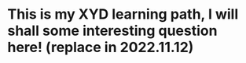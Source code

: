 # This is my XYD learning path, I will shall some interesting question here! (replace in 2022.11.12)









 

